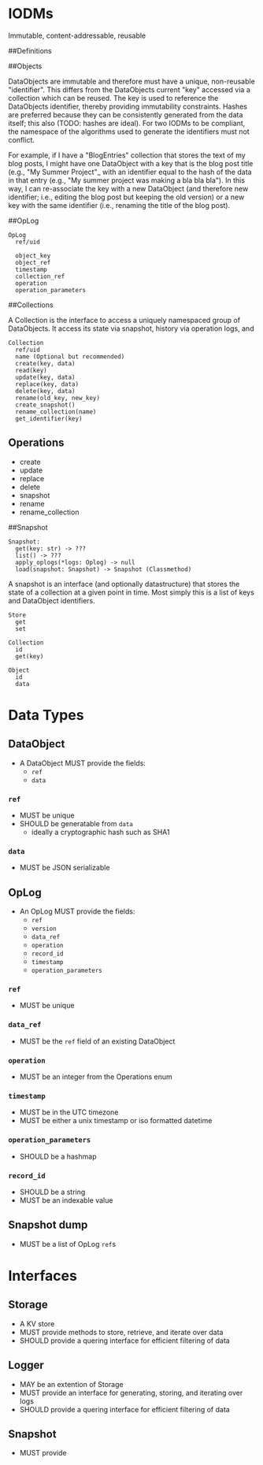# IODMs

Immutable, content-addressable, reusable

##Definitions

##Objects

DataObjects are immutable and therefore must have a unique, non-reusable "identifier". This differs from the DataObjects current "key" accessed via a collection which can be reused. The key is used to reference the DataObjects identifier, thereby providing immutability constraints. Hashes are preferred because they can be consistently generated from the data itself; this also (TODO: hashes are ideal). For two IODMs to be compliant, the namespace of the algorithms used to generate the identifiers must not conflict.

For example, if I have a "BlogEntries" collection that stores the text of my blog posts, I might have one DataObject with a key that is the blog post title (e.g., "My Summer Project"_ with an identifier equal to the  hash of the data in that entry (e.g., "My summer project was making a bla bla bla"). In this way, I can re-associate the key with a new DataObject (and therefore new identifier; i.e., editing the blog post but keeping the old version) or a new key with the same identifier (i.e., renaming the title of the blog post).


##OpLog

```
OpLog
  ref/uid

  object_key
  object_ref
  timestamp
  collection_ref
  operation
  operation_parameters
```

##Collections

A Collection is the interface to access a uniquely namespaced group of DataObjects. It access its state via snapshot, history via operation logs, and

```
Collection
  ref/uid
  name (Optional but recommended)
  create(key, data)
  read(key)
  update(key, data)
  replace(key, data)
  delete(key, data)
  rename(old_key, new_key)
  create_snapshot()
  rename_collection(name)
  get_identifier(key)
```

## Operations
  * create
  * update
  * replace
  * delete
  * snapshot
  * rename
  * rename_collection


##Snapshot

```
Snapshot:
  get(key: str) -> ???
  list() -> ???
  apply_oplogs(*logs: Oplog) -> null
  load(snapshot: Snapshot) -> Snapshot (Classmethod)
```


A snapshot is an interface (and optionally datastructure) that stores the state of a collection at a given point in time. Most simply this is a list of keys and DataObject identifiers.


```
Store
  get
  set
```

```
Collection
  id
  get(key)
```

```
Object
  id
  data
```

# Data Types

## DataObject
* A DataObject MUST provide the fields:
  - `ref`
  - `data`

### `ref`
* MUST be unique
* SHOULD be generatable from `data`
  - ideally a cryptographic hash such as SHA1
### `data`
* MUST be JSON serializable

## OpLog
* An OpLog MUST provide the fields:
  - `ref`
  - `version`
  - `data_ref`
  - `operation`
  - `record_id`
  - `timestamp`
  - `operation_parameters`

### `ref`
* MUST be unique

### `data_ref`
* MUST be the `ref` field of an existing DataObject

### `operation`
* MUST be an integer from the Operations enum

### `timestamp`
* MUST be in the UTC timezone
* MUST be either a unix timestamp or iso formatted datetime

### `operation_parameters`
* SHOULD be a hashmap

### `record_id`
* SHOULD be a string
* MUST be an indexable value

## Snapshot dump
* MUST be a list of OpLog `ref`s


# Interfaces

## Storage
* A KV store
* MUST provide methods to store, retrieve, and iterate over data
* SHOULD provide a quering interface for efficient filtering of data

## Logger
* MAY be an extention of Storage
* MUST provide an interface for generating, storing, and iterating over logs
* SHOULD provide a quering interface for efficient filtering of data

## Snapshot
* MUST provide
